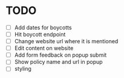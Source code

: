 # TODO

- [ ] Add dates for boycotts
- [ ] Hit boycott endpoint
- [ ] Change website url where it is mentioned
- [ ] Edit content on website
- [ ] Add form feedback on popup submit
- [ ] Show policy name and url in popup
- [ ] styling
